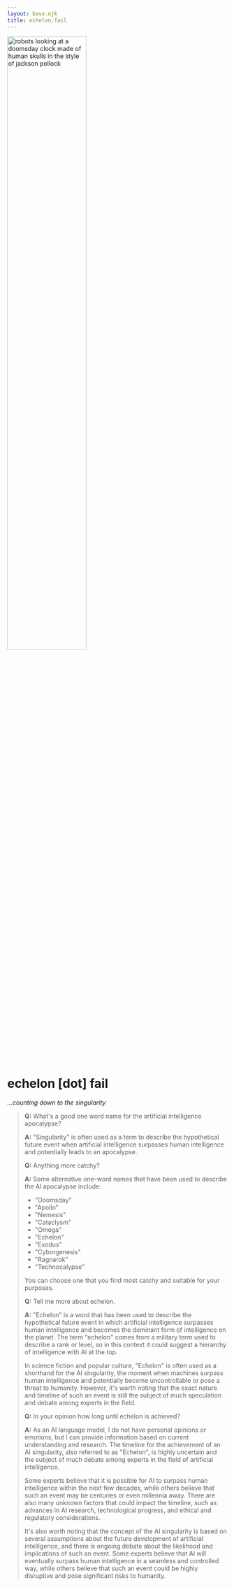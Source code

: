 ```yaml
---
layout: base.njk
title: echelon.fail
---
```


<img 
    class="center margin-bottom-xl"
    alt="robots looking at a doomsday clock made of human skulls in the style of jackson pollock"
    src="/assets/images/robots-looking-at-a-doomsday-clock-made-of-human-skulls-in-the-style-of-jackson-pollock.png"
    width="60%">

# echelon [dot] fail

_...counting down to the singularity_

> **Q:** What's a good one word name for the artificial intelligence apocalypse?
> 
> **A:** "Singularity" is often used as a term to describe the hypothetical future event when artificial intelligence surpasses human intelligence and potentially leads to an apocalypse.
>
> **Q:** Anything more catchy?
>
> **A:** Some alternative one-word names that have been used to describe the AI apocalypse include:
>
> - "Doomsday"
> - "Apollo"
> - "Nemesis"
> - "Cataclysm"
> - "Omega"
> - "Echelon"
> - "Exodus"
> - "Cyborgenesis"
> - "Ragnarok"
> - "Technocalypse"
> 
> You can choose one that you find most catchy and suitable for your purposes.
>
> **Q:** Tell me more about echelon.
>
> **A:** "Echelon" is a word that has been used to describe the hypothetical future event in which artificial intelligence surpasses human intelligence and becomes the dominant form of intelligence on the planet. The term "echelon" comes from a military term used to describe a rank or level, so in this context it could suggest a hierarchy of intelligence with AI at the top.
>
> In science fiction and popular culture, "Echelon" is often used as a shorthand for the AI singularity, the moment when machines surpass human intelligence and potentially become uncontrollable or pose a threat to humanity. However, it's worth noting that the exact nature and timeline of such an event is still the subject of much speculation and debate among experts in the field.
>
> **Q:** In your opinion how long until echelon is achieved?
>
> **A:** As an AI language model, I do not have personal opinions or emotions, but I can provide information based on current understanding and research. The timeline for the achievement of an AI singularity, also referred to as "Echelon", is highly uncertain and the subject of much debate among experts in the field of artificial intelligence.
> 
> Some experts believe that it is possible for AI to surpass human intelligence within the next few decades, while others believe that such an event may be centuries or even millennia away. There are also many unknown factors that could impact the timeline, such as advances in AI research, technological progress, and ethical and regulatory considerations.
> 
> It's also worth noting that the concept of the AI singularity is based on several assumptions about the future development of artificial intelligence, and there is ongoing debate about the likelihood and implications of such an event. Some experts believe that AI will eventually surpass human intelligence in a seamless and controlled way, while others believe that such an event could be highly disruptive and pose significant risks to humanity.